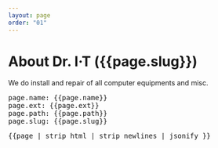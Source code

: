 ```yaml
---
layout: page
order: "01"
---
```

# About Dr. I&#183;T ({{page.slug}})

We do install and repair of all computer equipments and misc.


<pre>
page.name: {{page.name}}
page.ext: {{page.ext}}
page.path: {{page.path}}
page.slug: {{page.slug}}
</pre>


<pre>{{page | strip_html | strip_newlines | jsonify }}</pre>
